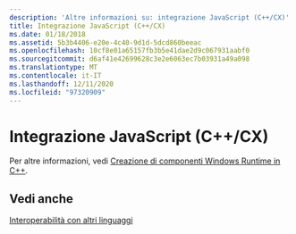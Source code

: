 ```yaml
---
description: 'Altre informazioni su: integrazione JavaScript (C++/CX)'
title: Integrazione JavaScript (C++/CX)
ms.date: 01/18/2018
ms.assetid: 5b3b4406-e20e-4c40-9d1d-5dcd860beeac
ms.openlocfilehash: 10cf8e01a65157fb3b5e41dae2d9c067931aabf0
ms.sourcegitcommit: d6af41e42699628c3e2e6063ec7b03931a49a098
ms.translationtype: MT
ms.contentlocale: it-IT
ms.lasthandoff: 12/11/2020
ms.locfileid: "97320909"
---
```

# <a name="javascript-integration-ccx"></a>Integrazione JavaScript (C++/CX)

Per altre informazioni, vedi [Creazione di componenti Windows Runtime in C++](/windows/uwp/winrt-components/creating-windows-runtime-components-in-cpp).

## <a name="see-also"></a>Vedi anche

[Interoperabilità con altri linguaggi](../cppcx/interoperating-with-other-languages-c-cx.md)
